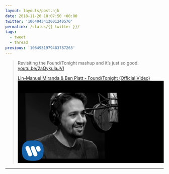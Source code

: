```yaml
---
layout: layouts/post.njk
date: 2018-11-20 18:07:50 +00:00
twitter: '1064943413001240576'
permalink: /status/{{ twitter }}/
tags: 
  - tweet
  - thread
previous: '1064931979483787265'
---
```


> Revisiting the Found/Tonight mashup and it’s just so good. [youtu.be/2aQykuIaJVI](https://youtu.be/2aQykuIaJVI)
> 
> [<span>Lin-Manuel Miranda & Ben Platt - Found/Tonight (Official Video)</span> ![Lin-Manual](/img/_youtube/975737629567102976.jpg)](https://www.youtube.com/watch?v=2aQykuIaJVI)

---
